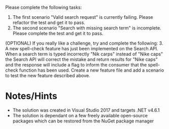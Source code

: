 ﻿

Please complete the following tasks:

1. The first scenario "Valid search request" is currently failing.  Please refactor the test and get it to pass.
2. The second scenario "Search with missing search term" is incomplete.  Please complete the test and get it to pass.

(OPTIONAL) If you really like a challenge, try and complete the following:
3. A new spell-check feature has just been implemented on the Search API.  When a search term is typed incorrectly "Nik carps" instead of "Nike caps" the Search API will correct the mistake and return results for "Nike caps" and the response will include a flag to inform the consumer that the spell-check function has been used.
   Create a new feature file and add a scenario to test the new feature described above.

Notes/Hints
===========

- The solution was created in Visual Studio 2017 and targets .NET v4.6.1
- The solution is dependant on a few freely available open-source packages which can be restored from the NuGet package manager